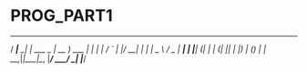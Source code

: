 # PROG_PART1

   ____      _            ____        _   
  / ___|__ _| | ___ _   _| __ )  ___ | |_ 
 | |   / _` | |/ __| | | |  _ \ / _ \| __|
 | |__| (_| | | (__| |_| | |_) | (_) | |_ 
  \____\__,_|_|\___|\__, |____/ \___/ \__|
                    |___/                
